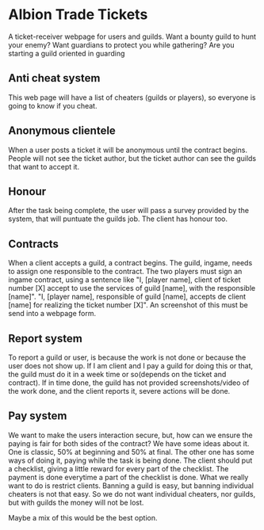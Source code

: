 # Albion Trade Tickets

A ticket-receiver webpage for users and guilds. Want a bounty guild to hunt your enemy? Want guardians to protect you while gathering? Are you starting a guild oriented in guarding 

## Anti cheat system

This web page will have a list of cheaters (guilds or players), so everyone is going to know if you cheat.

## Anonymous clientele

When a user posts a ticket it will be anonymous until the contract begins. People will not see the ticket author, but the ticket author can see the guilds that want to accept it.

## Honour

After the task being complete, the user will pass a survey provided by the system, that will puntuate the guilds job. The client has honour too.

## Contracts

When a client accepts a guild, a contract begins. The guild, ingame, needs to assign one responsible to the contract. The two players must sign an ingame contract, using a sentence like "I, [player name], client of ticket number [X] accept to use the services of guild [name], with the responsible [name]". "I, [player name], responsible of guild [name], accepts de client [name] for realizing the ticket number [X]". An screenshot of this must be send into a webpage form.

## Report system

To report a guild or user, is because the work is not done or because the user does not show up. If I am client and I pay a guild for doing this or that, the guild must do it in a week time or so(depends on the ticket and contract). If in time done, the guild has not provided screenshots/video of the work done, and the client reports it, severe actions will be done. 

## Pay system

We want to make the users interaction secure, but, how can we ensure the paying is fair for both sides of the contract? We have some ideas about it. One is classic, 50% at beginning and 50% at final. The other one has some ways of doing it, paying while the task is being done. The client should put a checklist, giving a little reward for every part of the checklist. The payment is done everytime a part of the  checklist is done. What we really want to do is restrict clients. Banning a guild is easy, but banning individual cheaters is not that easy. So we do not want individual cheaters, nor guilds, but with guilds the money will not be lost. 

Maybe a mix of this would be the best option.
